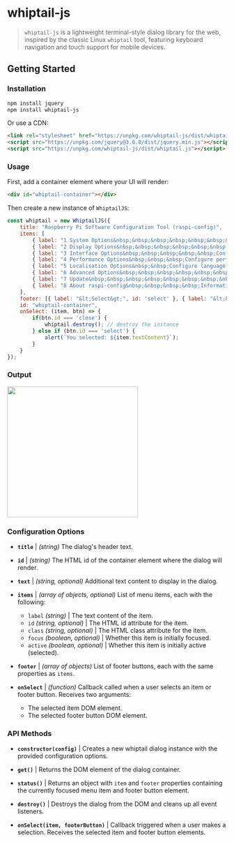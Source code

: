 # whiptail-js

> `whiptail-js` is a lightweight terminal-style dialog library for the web, inspired by the classic Linux `whiptail` tool, featuring keyboard navigation and touch support for mobile devices.

## Getting Started

### Installation
```bash
npm install jquery
npm install whiptail-js
```

Or use a CDN:
```html
<link rel="stylesheet" href="https://unpkg.com/whiptail-js/dist/whiptail.css">
<script src="https://unpkg.com/jquery@3.6.0/dist/jquery.min.js"></script>
<script src="https://unpkg.com/whiptail-js/dist/whiptail.js"></script>
```

### Usage

First, add a container element where your UI will render:
```html
<div id="whiptail-container"></div>
```

Then create a new instance of `WhiptailJS`:
```js
const whiptail = new WhiptailJS({
    title: "Raspberry Pi Software Configuration Tool (raspi-config)",
    items: [
        { label: "1 System Options&nbsp;&nbsp;&nbsp;&nbsp;&nbsp;&nbsp;&nbsp;&nbsp;Configure system settings", focus: true },
        { label: "2 Display Options&nbsp;&nbsp;&nbsp;&nbsp;&nbsp;&nbsp;&nbsp;Configure display settings" },
        { label: "3 Interface Options&nbsp;&nbsp;&nbsp;&nbsp;&nbsp;Configure connections to peripherals" },
        { label: "4 Performance Options&nbsp;&nbsp;&nbsp;Configure performance settings" },
        { label: "5 Localisation Options&nbsp;&nbsp;Configure language and regional settings" },
        { label: "6 Advanced Options&nbsp;&nbsp;&nbsp;&nbsp;&nbsp;&nbsp;Configure advanced settings" },
        { label: "7 Update&nbsp;&nbsp;&nbsp;&nbsp;&nbsp;&nbsp;&nbsp;&nbsp;&nbsp;&nbsp;&nbsp;&nbsp;&nbsp;&nbsp;&nbsp;&nbsp;Update this tool to the latest version" },
        { label: "8 About raspi-config&nbsp;&nbsp;&nbsp;&nbsp;Information about this configuration tool" }
    ],
    footer: [{ label: "&lt;Select&gt;", id: 'select' }, { label: "&lt;Finish&gt;", id: 'close' }],
    id: "whiptail-container",
    onSelect: (item, btn) => {
        if(btn.id === 'close') {
            whiptail.destroy(); // destroy the instance
        } else if (btn.id === 'select') {
            alert(`You selected: ${item.textContent}`);
        }
    }
});
```

### Output

<img src="https://github.com/user-attachments/assets/5a3e6e73-94b4-489d-b410-c855d919e901" height="300" />

### Configuration Options

- **`title`** | *(string)* The dialog's header text.

- **`id`** | *(string)* The HTML id of the container element where the dialog will render.

- **`text`** | *(string, optional)* Additional text content to display in the dialog.

- **`items`** | *(array of objects, optional)* List of menu items, each with the following:
  - `label` *(string)* | The text content of the item.
  - `id` *(string, optional)* | The HTML id attribute for the item.
  - `class` *(string, optional)* | The HTML class attribute for the item.
  - `focus` *(boolean, optional)* | Whether this item is initially focused.
  - `active` *(boolean, optional)* | Whether this item is initially active (selected).

- **`footer`** | *(array of objects)* List of footer buttons, each with the same properties as `items`.

- **`onSelect`** | *(function)* Callback called when a user selects an item or footer button. Receives two arguments:
  - The selected item DOM element.
  - The selected footer button DOM element.


### API Methods

- **`constructor(config)`** | Creates a new whiptail dialog instance with the provided configuration options.

- **`get()`** | Returns the DOM element of the dialog container.

- **`status()`** | Returns an object with `item` and `footer` properties containing the currently focused menu item and footer button element.

- **`destroy()`** | Destroys the dialog from the DOM and cleans up all event listeners.

- **`onSelect(item, footerButton)`** | Callback triggered when a user makes a selection. Receives the selected item and footer button elements.
